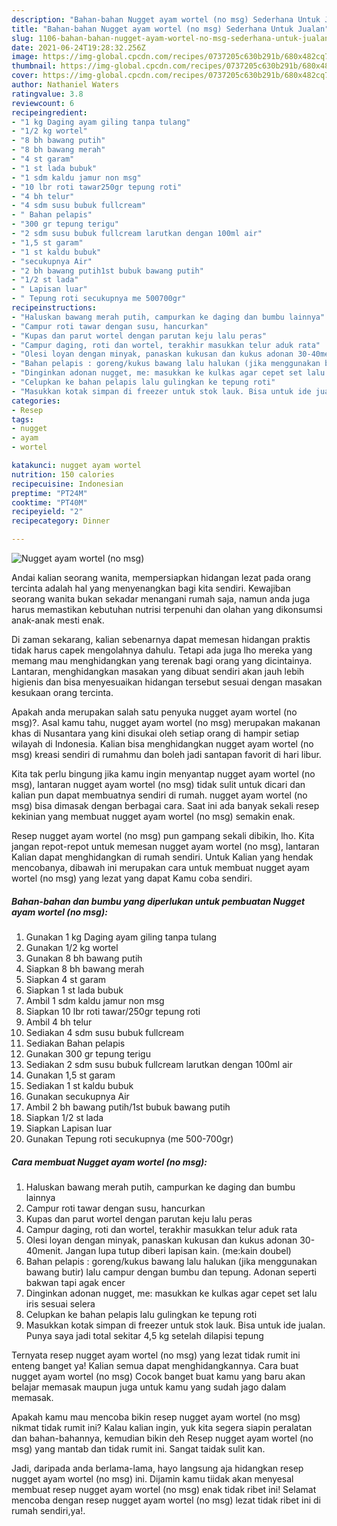 ```yaml
---
description: "Bahan-bahan Nugget ayam wortel (no msg) Sederhana Untuk Jualan"
title: "Bahan-bahan Nugget ayam wortel (no msg) Sederhana Untuk Jualan"
slug: 1106-bahan-bahan-nugget-ayam-wortel-no-msg-sederhana-untuk-jualan
date: 2021-06-24T19:28:32.256Z
image: https://img-global.cpcdn.com/recipes/0737205c630b291b/680x482cq70/nugget-ayam-wortel-no-msg-foto-resep-utama.jpg
thumbnail: https://img-global.cpcdn.com/recipes/0737205c630b291b/680x482cq70/nugget-ayam-wortel-no-msg-foto-resep-utama.jpg
cover: https://img-global.cpcdn.com/recipes/0737205c630b291b/680x482cq70/nugget-ayam-wortel-no-msg-foto-resep-utama.jpg
author: Nathaniel Waters
ratingvalue: 3.8
reviewcount: 6
recipeingredient:
- "1 kg Daging ayam giling tanpa tulang"
- "1/2 kg wortel"
- "8 bh bawang putih"
- "8 bh bawang merah"
- "4 st garam"
- "1 st lada bubuk"
- "1 sdm kaldu jamur non msg"
- "10 lbr roti tawar250gr tepung roti"
- "4 bh telur"
- "4 sdm susu bubuk fullcream"
- " Bahan pelapis"
- "300 gr tepung terigu"
- "2 sdm susu bubuk fullcream larutkan dengan 100ml air"
- "1,5 st garam"
- "1 st kaldu bubuk"
- "secukupnya Air"
- "2 bh bawang putih1st bubuk bawang putih"
- "1/2 st lada"
- " Lapisan luar"
- " Tepung roti secukupnya me 500700gr"
recipeinstructions:
- "Haluskan bawang merah putih, campurkan ke daging dan bumbu lainnya"
- "Campur roti tawar dengan susu, hancurkan"
- "Kupas dan parut wortel dengan parutan keju lalu peras"
- "Campur daging, roti dan wortel, terakhir masukkan telur aduk rata"
- "Olesi loyan dengan minyak, panaskan kukusan dan kukus adonan 30-40menit. Jangan lupa tutup diberi lapisan kain. (me:kain doubel)"
- "Bahan pelapis : goreng/kukus bawang lalu halukan (jika menggunakan bawang butir) lalu campur dengan bumbu dan tepung. Adonan seperti bakwan tapi agak encer"
- "Dinginkan adonan nugget, me: masukkan ke kulkas agar cepet set lalu iris sesuai selera"
- "Celupkan ke bahan pelapis lalu gulingkan ke tepung roti"
- "Masukkan kotak simpan di freezer untuk stok lauk. Bisa untuk ide jualan. Punya saya jadi total sekitar 4,5 kg setelah dilapisi tepung"
categories:
- Resep
tags:
- nugget
- ayam
- wortel

katakunci: nugget ayam wortel 
nutrition: 150 calories
recipecuisine: Indonesian
preptime: "PT24M"
cooktime: "PT40M"
recipeyield: "2"
recipecategory: Dinner

---
```



![Nugget ayam wortel (no msg)](https://img-global.cpcdn.com/recipes/0737205c630b291b/680x482cq70/nugget-ayam-wortel-no-msg-foto-resep-utama.jpg)

Andai kalian seorang wanita, mempersiapkan hidangan lezat pada orang tercinta adalah hal yang menyenangkan bagi kita sendiri. Kewajiban seorang  wanita bukan sekadar menangani rumah saja, namun anda juga harus memastikan kebutuhan nutrisi terpenuhi dan olahan yang dikonsumsi anak-anak mesti enak.

Di zaman  sekarang, kalian sebenarnya dapat memesan hidangan praktis tidak harus capek mengolahnya dahulu. Tetapi ada juga lho mereka yang memang mau menghidangkan yang terenak bagi orang yang dicintainya. Lantaran, menghidangkan masakan yang dibuat sendiri akan jauh lebih higienis dan bisa menyesuaikan hidangan tersebut sesuai dengan masakan kesukaan orang tercinta. 



Apakah anda merupakan salah satu penyuka nugget ayam wortel (no msg)?. Asal kamu tahu, nugget ayam wortel (no msg) merupakan makanan khas di Nusantara yang kini disukai oleh setiap orang di hampir setiap wilayah di Indonesia. Kalian bisa menghidangkan nugget ayam wortel (no msg) kreasi sendiri di rumahmu dan boleh jadi santapan favorit di hari libur.

Kita tak perlu bingung jika kamu ingin menyantap nugget ayam wortel (no msg), lantaran nugget ayam wortel (no msg) tidak sulit untuk dicari dan kalian pun dapat membuatnya sendiri di rumah. nugget ayam wortel (no msg) bisa dimasak dengan berbagai cara. Saat ini ada banyak sekali resep kekinian yang membuat nugget ayam wortel (no msg) semakin enak.

Resep nugget ayam wortel (no msg) pun gampang sekali dibikin, lho. Kita jangan repot-repot untuk memesan nugget ayam wortel (no msg), lantaran Kalian dapat menghidangkan di rumah sendiri. Untuk Kalian yang hendak mencobanya, dibawah ini merupakan cara untuk membuat nugget ayam wortel (no msg) yang lezat yang dapat Kamu coba sendiri.

<!--inarticleads1-->

##### Bahan-bahan dan bumbu yang diperlukan untuk pembuatan Nugget ayam wortel (no msg):

1. Gunakan 1 kg Daging ayam giling tanpa tulang
1. Gunakan 1/2 kg wortel
1. Gunakan 8 bh bawang putih
1. Siapkan 8 bh bawang merah
1. Siapkan 4 st garam
1. Siapkan 1 st lada bubuk
1. Ambil 1 sdm kaldu jamur non msg
1. Siapkan 10 lbr roti tawar/250gr tepung roti
1. Ambil 4 bh telur
1. Sediakan 4 sdm susu bubuk fullcream
1. Sediakan  Bahan pelapis
1. Gunakan 300 gr tepung terigu
1. Sediakan 2 sdm susu bubuk fullcream larutkan dengan 100ml air
1. Gunakan 1,5 st garam
1. Sediakan 1 st kaldu bubuk
1. Gunakan secukupnya Air
1. Ambil 2 bh bawang putih/1st bubuk bawang putih
1. Siapkan 1/2 st lada
1. Siapkan  Lapisan luar
1. Gunakan  Tepung roti secukupnya (me 500-700gr)




<!--inarticleads2-->

##### Cara membuat Nugget ayam wortel (no msg):

1. Haluskan bawang merah putih, campurkan ke daging dan bumbu lainnya
1. Campur roti tawar dengan susu, hancurkan
1. Kupas dan parut wortel dengan parutan keju lalu peras
1. Campur daging, roti dan wortel, terakhir masukkan telur aduk rata
1. Olesi loyan dengan minyak, panaskan kukusan dan kukus adonan 30-40menit. Jangan lupa tutup diberi lapisan kain. (me:kain doubel)
1. Bahan pelapis : goreng/kukus bawang lalu halukan (jika menggunakan bawang butir) lalu campur dengan bumbu dan tepung. Adonan seperti bakwan tapi agak encer
1. Dinginkan adonan nugget, me: masukkan ke kulkas agar cepet set lalu iris sesuai selera
1. Celupkan ke bahan pelapis lalu gulingkan ke tepung roti
1. Masukkan kotak simpan di freezer untuk stok lauk. Bisa untuk ide jualan. Punya saya jadi total sekitar 4,5 kg setelah dilapisi tepung




Ternyata resep nugget ayam wortel (no msg) yang lezat tidak rumit ini enteng banget ya! Kalian semua dapat menghidangkannya. Cara buat nugget ayam wortel (no msg) Cocok banget buat kamu yang baru akan belajar memasak maupun juga untuk kamu yang sudah jago dalam memasak.

Apakah kamu mau mencoba bikin resep nugget ayam wortel (no msg) nikmat tidak rumit ini? Kalau kalian ingin, yuk kita segera siapin peralatan dan bahan-bahannya, kemudian bikin deh Resep nugget ayam wortel (no msg) yang mantab dan tidak rumit ini. Sangat taidak sulit kan. 

Jadi, daripada anda berlama-lama, hayo langsung aja hidangkan resep nugget ayam wortel (no msg) ini. Dijamin kamu tiidak akan menyesal membuat resep nugget ayam wortel (no msg) enak tidak ribet ini! Selamat mencoba dengan resep nugget ayam wortel (no msg) lezat tidak ribet ini di rumah sendiri,ya!.


